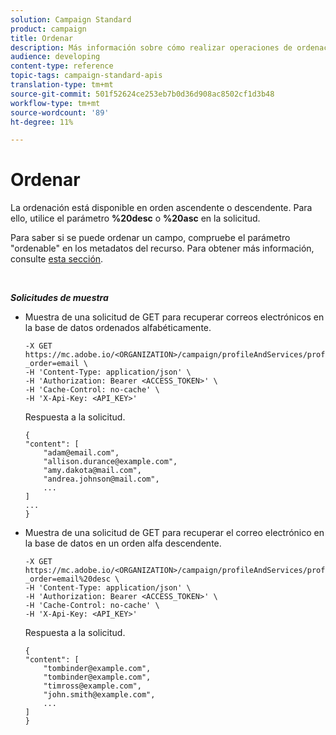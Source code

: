 ```yaml
---
solution: Campaign Standard
product: campaign
title: Ordenar
description: Más información sobre cómo realizar operaciones de ordenación
audience: developing
content-type: reference
topic-tags: campaign-standard-apis
translation-type: tm+mt
source-git-commit: 501f52624ce253eb7b0d36d908ac8502cf1d3b48
workflow-type: tm+mt
source-wordcount: '89'
ht-degree: 11%

---
```



# Ordenar

La ordenación está disponible en orden ascendente o descendente. Para ello, utilice el parámetro **%20desc** o **%20asc** en la solicitud.

Para saber si se puede ordenar un campo, compruebe el parámetro &quot;ordenable&quot; en los metadatos del recurso. Para obtener más información, consulte [esta sección](../../api/using/metadata-mechanism.md).

<br/>

***Solicitudes de muestra***

* Muestra de una solicitud de GET para recuperar correos electrónicos en la base de datos ordenados alfabéticamente.

   ```
   -X GET https://mc.adobe.io/<ORGANIZATION>/campaign/profileAndServices/profile/email/email?_order=email \
   -H 'Content-Type: application/json' \
   -H 'Authorization: Bearer <ACCESS_TOKEN>' \
   -H 'Cache-Control: no-cache' \
   -H 'X-Api-Key: <API_KEY>'
   ```

   Respuesta a la solicitud.

   ```
   {
   "content": [
       "adam@email.com",
       "allison.durance@example.com",
       "amy.dakota@mail.com",
       "andrea.johnson@mail.com",
       ...
   ]
   ...
   }
   ```

* Muestra de una solicitud de GET para recuperar el correo electrónico en la base de datos en un orden alfa descendente.

   ```
   -X GET https://mc.adobe.io/<ORGANIZATION>/campaign/profileAndServices/profile/email?_order=email%20desc \
   -H 'Content-Type: application/json' \
   -H 'Authorization: Bearer <ACCESS_TOKEN>' \
   -H 'Cache-Control: no-cache' \
   -H 'X-Api-Key: <API_KEY>'
   ```

   Respuesta a la solicitud.

   ```
   {
   "content": [
       "tombinder@example.com",
       "tombinder@example.com",
       "timross@example.com",
       "john.smith@example.com",
       ...
   ]
   }
   ```
